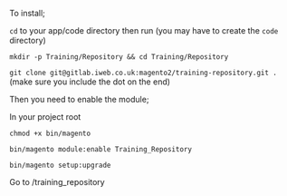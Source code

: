 To install;

`cd` to your app/code directory then run  (you may have to create the ``code`` directory)

`mkdir -p Training/Repository && cd Training/Repository`

`git clone git@gitlab.iweb.co.uk:magento2/training-repository.git .` (make sure you include the dot on the end)

Then you need to enable the module;

In your project root

`chmod +x bin/magento`

`bin/magento module:enable Training_Repository`

`bin/magento setup:upgrade`

Go to <url>/training_repository
